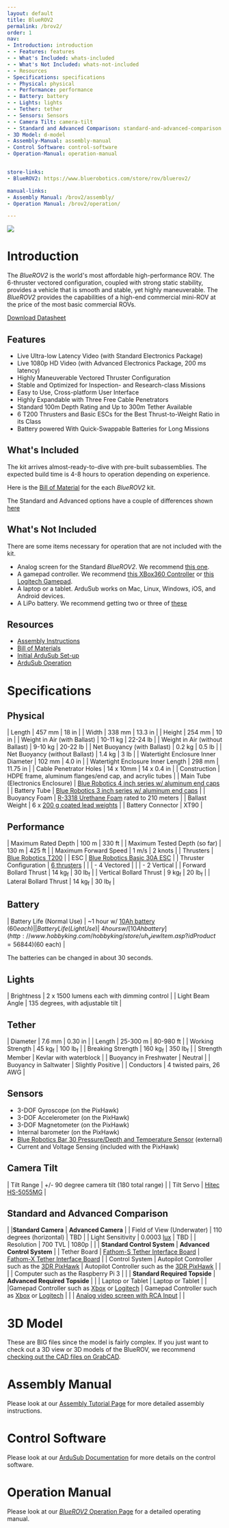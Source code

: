 ```yaml
---
layout: default
title: BlueROV2
permalink: /brov2/
order: 1
nav:
- Introduction: introduction
- - Features: features
- - What's Included: whats-included
- - What's Not Included: whats-not-included
- - Resources
- Specifications: specifications
- - Physical: physical
- - Performance: performance
- - Battery: battery
- - Lights: lights
- - Tether: tether
- - Sensors: Sensors
- - Camera Tilt: camera-tilt
- - Standard and Advanced Comparison: standard-and-advanced-comparison
- 3D Model: d-model
- Assembly-Manual: assembly-manual
- Control Software: control-software
- Operation-Manual: operation-manual


store-links:
- BlueROV2: https://www.bluerobotics.com/store/rov/bluerov2/

manual-links:
- Assembly Manual: /brov2/assembly/
- Operation Manual: /brov2/operation/

---
```


<img src="/brov2/cad/BlueROV2-Honaunau-6.png" class="img-responsive" style="max-width:900px" />

# Introduction

The _BlueROV2_ is the world's most affordable high-performance ROV. The 6-thruster vectored configuration, coupled with strong static stability, provides a vehicle that is smooth and stable, yet highly maneuverable. The _BlueROV2_ provides the capabilities of a 
high-end commercial mini-ROV at the price of the most basic commercial ROVs.

<a href="http://bluerobotics.com/downloads/bluerov2.pdf" alt="BlueROV2 Datasheet"><i class="fa fa-download" aria-hidden="true"></i> Download Datasheet</a>

## Features

- Live Ultra-low Latency Video (with Standard Electronics Package)
- Live 1080p HD Video (with Advanced Electronics Package, 200 ms latency)
- Highly Maneuverable Vectored Thruster Configuration
- Stable and Optimized for Inspection- and Research-class Missions
- Easy to Use, Cross-platform User Interface
- Highly Expandable with Three Free Cable Penetrators
- Standard 100m Depth Rating and Up to 300m Tether Available
- 6 T200 Thrusters and Basic ESCs for the Best Thrust-to-Weight Ratio in its Class
- Battery powered With Quick-Swappable Batteries for Long Missions

## What's Included

The kit arrives almost-ready-to-dive with pre-built subassemblies. The expected build time is 4-8 hours to operation depending on experience.

Here is the [Bill of Material](/brov2/assembly/#whats-included) for the each _BlueROV2_ kit.

The Standard and Advanced options have a couple of differences shown [here](/brov2/#standard-and-advanced-comparison)

## What's Not Included

There are some items necessary for operation that are not included with the kit. 

 - Analog screen for the Standard _BlueROV2_. We recommend [this one](https://www.adafruit.com/products/2261).
 - A gamepad controller. We recommend [this XBox360 Controller](http://www.xbox.com/en-US/xbox-360/accessories/controllers/wired-controller) or [this Logitech Gamepad](http://gaming.logitech.com/en-us/product/f310-gamepad).
 - A laptop or a tablet. ArduSub works on Mac, Linux, Windows, iOS, and Android devices.
 - A LiPo battery. We recommend getting two or three of [these](http://www.hobbyking.com/hobbyking/store/uh_viewItem.asp?idProduct=56844)

## Resources

 - [Assembly Instructions](/brov2/assembly/)
 - [Bill of Materials](/brov2/assembly/#whats-included)
 - [Initial ArduSub Set-up](http://ardusub.com/initial-setup/)
 - [ArduSub Operation](#)

# Specifications

## Physical 

| Length                                 | 457 mm                     | 18 in                      |
| Width                                  | 338 mm                     | 13.3 in                    |
| Height                                 | 254 mm                     | 10 in                      |
| Weight in Air (with Ballast)           | 10-11 kg                   | 22-24 lb                   |
| Weight in Air (without Ballast)        | 9-10 kg                    | 20-22 lb                   |
| Net Buoyancy (with Ballast)            | 0.2 kg                     | 0.5 lb                     |
| Net Buoyancy (without Ballast)         | 1.4 kg                     | 3 lb                	   |
| Watertight Enclosure Inner Diameter    | 102 mm                     | 4.0 in                     |
| Watertight Enclosure Inner Length      | 298 mm                     | 11.75 in                   |
| Cable Penetrator Holes                 | 14 x 10mm                  | 14 x 0.4 in                |
| Construction                           | HDPE frame, aluminum flanges/end cap, and acrylic tubes |
| Main Tube (Electronics Enclosure)      | [Blue Robotics 4 inch series w/ aluminum end caps](http://docs.bluerobotics.com/watertight-enclosures/#specifications-4-series)        |
| Battery Tube                           | [Blue Robotics 3 inch series w/ aluminum end caps](http://docs.bluerobotics.com/watertight-enclosures/#specifications-3-series)        |
| Buoyancy Foam                          | [R-3318 Urethane Foam](https://www.bluerobotics.com/store/parts/float-r1/) rated to 210 meters                |
| Ballast Weight                         | 6 x [200 g coated lead weights](https://www.bluerobotics.com/store/parts/ballast-200g-r1/)                             |
| Battery Connector						 | XT90                                                    |

## Performance 

| Maximum Rated Depth                    | 100 m         | 330 ft        |
| Maximum Tested Depth (so far)          | 130 m         | 425 ft        |
| Maximum Forward Speed                  | 1 m/s         | 2 knots       |
| Thrusters                              | [Blue Robotics T200](http://docs.bluerobotics.com/thrusters/t200/)            |
| ESC                                    | [Blue Robotics Basic 30A ESC](http://docs.bluerobotics.com/besc/)   |
| Thruster Configuration                 | [6 thrusters](http://ardusub.com/images/vectored-frame.png)                   |
|                                        | - 4 Vectored                  | 
|                                        | - 2 Vertical                  | 
| Forward Bollard Thrust                 | 14 kg<sub>f</sub>      | 30 lb<sub>f</sub>     |
| Vertical Bollard Thrust                | 9 kg<sub>f</sub>       | 20 lb<sub>f</sub>      |
| Lateral Bollard Thrust                 | 14 kg<sub>f</sub>      | 30 lb<sub>f</sub>      |

## Battery

| Battery Life (Normal Use)              | ~1 hour w/ [10Ah battery](http://www.hobbyking.com/hobbyking/store/uh_viewItem.asp?idProduct=56844) ($60 each) |
| Battery Life (Light Use)               | ~4 hours w/ [10Ah battery](http://www.hobbyking.com/hobbyking/store/uh_viewItem.asp?idProduct=56844) ($60 each) |

The batteries can be changed in about 30 seconds.

## Lights

| Brightness       | 2 x 1500 lumens each with dimming control                  |
| Light Beam Angle | 135 degrees, with adjustable tilt                    |

## Tether

| Diameter | 7.6 mm | 0.30 in |
| Length   | 25-300 m | 80-980 ft |
| Working Strength | 45 kg<sub>f</sub> | 100 lb<sub>f</sub> |
| Breaking Strength | 160 kg<sub>f</sub> | 350 lb<sub>f</sub> |
| Strength Member | Kevlar with waterblock |
| Buoyancy in Freshwater | Neutral |
| Buoyancy in Saltwater | Slightly Positive |
| Conductors | 4 twisted pairs, 26 AWG |

## Sensors

- 3-DOF Gyroscope (on the PixHawk)
- 3-DOF Accelerometer (on the PixHawk)
- 3-DOF Magnetometer (on the PixHawk)
- Internal barometer (on the PixHawk)
- [Blue Robotics Bar 30 Pressure/Depth and Temperature Sensor](http://docs.bluerobotics.com/bar30/) (external) 
- Current and Voltage Sensing (included with the PixHawk)

## Camera Tilt
					   
| Tilt Range                 | +/- 90 degree camera tilt (180 total range)                                             | 
| Tilt Servo                 | [Hitec HS-5055MG](https://www.bluerobotics.com/store/servos/hs-5055mg-servo/)           |

## Standard and Advanced Comparison

|                            |**Standard Camera**                                                                    | **Advanced Camera**                                                                                                |
| Field of View (Underwater) | 110 degrees (horizontal)                                                              | TBD                                                                                                                |
| Light Sensitivity          | 0.0003 [lux](https://en.wikipedia.org/wiki/Lux#Illuminance)                           | TBD                                                                                                                |
| Resolution                 | 700 TVL                                                                               | 1080p                                                                                                          |
|                            | **Standard Control System**                                            		      | **Advanced Control System**                                                                        | 
| Tether Board               | [Fathom-S Tether Interface Board](http://docs.bluerobotics.com/fathom-s/) 			     | [Fathom-X Tether Interface Board](http://docs.bluerobotics.com/fathom-x/)                     |
| Control System  | Autopilot Controller such as the [3DR PixHawk](https://www.bluerobotics.com/store/electronics/pixhawk-r1/) | Autopilot Controller such as the [3DR PixHawk](https://www.bluerobotics.com/store/electronics/hawk-r1/)         |
|                            |                                                                                                 | Computer such as the Raspberry Pi 3                                                                           |
|                            | **Standard Required Topside**                                                             | **Advanced Required Topside**                                                        |
|                            | Laptop or Tablet                     												      | Laptop or Tablet                                                                                                    |
 | |Gamepad Controller such as [Xbox](http://www.xbox.com/en-US/xbox-360/accessories/controllers/wired-controller) or [Logitech](http://gaming.logitech.com/en-us/product/f310-gamepad)   | Gamepad Controller  such as [Xbox](http://www.xbox.com/en-US/xbox-360/accessories/controllers/wired-controller) or [Logitech](http://gaming.logitech.com/en-us/product/f310-gamepad)                                                          |
|                            | [Analog video screen with RCA Input](https://www.adafruit.com/products/2261)                                                                    |                                                                                                                    |

# 3D Model

These are BIG files since the model is fairly complex. If you just want to check out a 3D view or 3D models of the BlueROV, we recommend [checking out the CAD files on GrabCAD](https://grabcad.com/library/bluerov2-1).

# Assembly Manual

Please look at our [Assembly Tutorial Page](/brov2/assembly) for more detailed assembly instructions.

# Control Software

Please look at our [ArduSub Documentation](http://ardusub.com/introduction/#overview) for more details on the control software.

# Operation Manual

Please look at our [_BlueROV2_ Operation Page](/brov2/operation) for a detailed operating manual.


